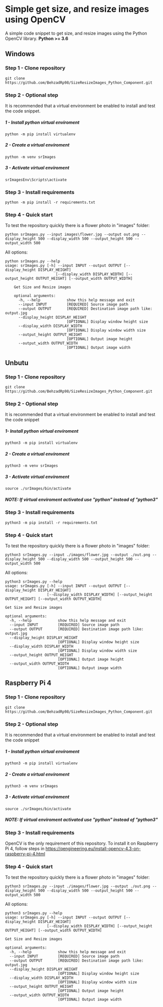 ﻿# Simple get size, and resize images using OpenCV

A simple code snippet to get size, and resize images using the Python OpenCV library.
**Python >= 3.6**

## Windows

### Step 1 - Clone repository

    git clone https://github.com/BehzadRp98/SizeResizeImages_Python_Component.git

### Step 2 - Optional step
It is recommended that a virtual environment be enabled to install and test the code snippet.

##### 1 - Install python virtual enviroment

    python -m pip install virtualenv

##### 2 - Create a virtual enviroment

    python -m venv srImages

##### 3 - Activate virtual enviroment

    srImagesEnv\Scripts\activate

### Step 3 - Install requirements

    python -m pip install -r requirements.txt

### Step 4 - Quick start
To test the repository quickly there is a flower photo in "images" folder:

    python srImages.py --input images\flower.jpg --output out.png --display_height 500 --display_width 500 --output_height 500 --output_width 500

All options:

    python srImages.py --help
    usage: srImages.py [-h] --input INPUT --output OUTPUT [--display_height DISPLAY_HEIGHT]
                           [--display_width DISPLAY_WIDTH] [--output_height OUTPUT_HEIGHT] [--output_width OUTPUT_WIDTH]
        
        Get Size and Resize images
        
        optional arguments:
          -h, --help            show this help message and exit
          --input INPUT         [REQUIRED] Source image path
          --output OUTPUT       [REQUIRED] Destination image path like: output.jpg
          --display_height DISPLAY_HEIGHT
                                [OPTIONAL] Display window height size
          --display_width DISPLAY_WIDTH
                                [OPTIONAL] Display window width size
          --output_height OUTPUT_HEIGHT
                                [OPTIONAL] Output image height
          --output_width OUTPUT_WIDTH
                                [OPTIONAL] Output image width

## Unbutu
### Step 1 - Clone repository

    git clone https://github.com/BehzadRp98/SizeResizeImages_Python_Component.git

### Step 2 - Optional step
It is recommended that a virtual environment be enabled to install and test the code snippet

##### 1- Install python virtual enviroment

    python3 -m pip install virtualenv

##### 2 - Create a virtual enviroment

    python3 -m venv srImages

##### 3 - Activate virtual enviroment

    source ./srImages/bin/activate

##### NOTE: If virtual enviroment activated use "python" instead of "python3"

### Step 3 - Install requirements

    python3 -m pip install -r requirements.txt

### Step 4 - Quick start
To test the repository quickly there is a flower photo in "images" folder:

    python3 srImages.py --input ./images/flower.jpg --output ./out.png --display_height 500 --display_width 500 --output_height 500 --output_width 500

All options:

    python3 srImages.py --help
    usage: srImages.py [-h] --input INPUT --output OUTPUT [--display_height DISPLAY_HEIGHT]
                       [--display_width DISPLAY_WIDTH] [--output_height OUTPUT_HEIGHT] [--output_width OUTPUT_WIDTH]
    
    Get Size and Resize images
    
    optional arguments:
      -h, --help            show this help message and exit
      --input INPUT         [REQUIRED] Source image path
      --output OUTPUT       [REQUIRED] Destination image path like: output.jpg
      --display_height DISPLAY_HEIGHT
                            [OPTIONAL] Display window height size
      --display_width DISPLAY_WIDTH
                            [OPTIONAL] Display window width size
      --output_height OUTPUT_HEIGHT
                            [OPTIONAL] Output image height
      --output_width OUTPUT_WIDTH
                            [OPTIONAL] Output image width

## Raspberry Pi 4

### Step 1 - Clone repository

    git clone https://github.com/BehzadRp98/SizeResizeImages_Python_Component.git

### Step 2 - Optional step
It is recommended that a virtual environment be enabled to install and test the code snippet

##### 1 - Install python virtual enviroment

    python3 -m pip install virtualenv

##### 2 - Create a virtual enviroment

    python3 -m venv srImages

##### 3 - Activate virtual enviroment

    source ./srImages/bin/activate

##### NOTE: If virtual enviroment activated use "python" instead of "python3"

### Step 3 - Install requirements
OpenCV is the only requirement of this repository. To install it on Raspberry Pi 4, follow steps in https://qengineering.eu/install-opencv-4.3-on-raspberry-pi-4.html

### Step 4 - Quick start
To test the repository quickly there is a flower photo in "images" folder:

    python3 srImages.py --input ./images/flower.jpg --output ./out.png --display_height 500 --display_width 500 --output_height 500 --output_width 500

All options:

    python3 srImages.py --help
    usage: srImages.py [-h] --input INPUT --output OUTPUT [--display_height DISPLAY_HEIGHT]
                       [--display_width DISPLAY_WIDTH] [--output_height OUTPUT_HEIGHT] [--output_width OUTPUT_WIDTH]
    
    Get Size and Resize images
    
    optional arguments:
      -h, --help            show this help message and exit
      --input INPUT         [REQUIRED] Source image path
      --output OUTPUT       [REQUIRED] Destination image path like: output.jpg
      --display_height DISPLAY_HEIGHT
                            [OPTIONAL] Display window height size
      --display_width DISPLAY_WIDTH
                            [OPTIONAL] Display window width size
      --output_height OUTPUT_HEIGHT
                            [OPTIONAL] Output image height
      --output_width OUTPUT_WIDTH
                            [OPTIONAL] Output image width
